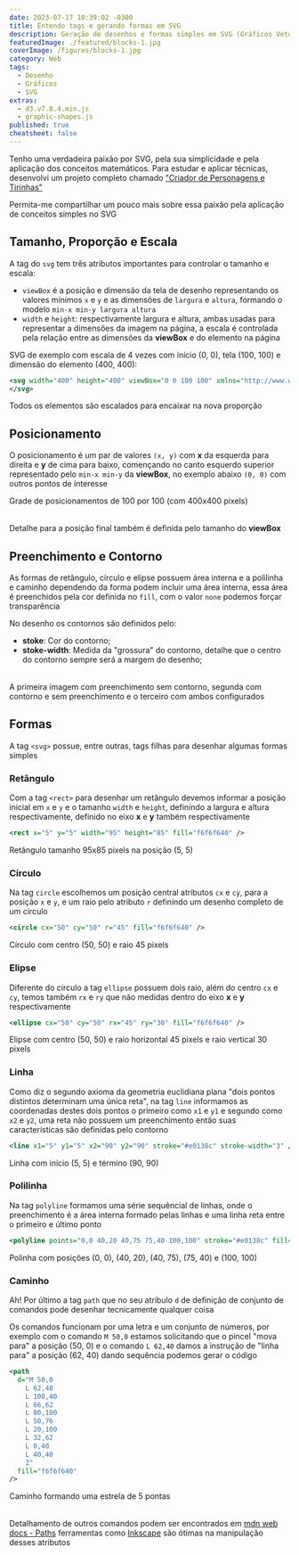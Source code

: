 ```yaml
---
date: 2023-07-17 10:39:02 -0300
title: Entendo tags e gerando formas em SVG
description: Geração de desenhos e formas simples em SVG (Gráficos Vetoriais)
featuredImage: ./featured/blocks-1.jpg
coverImage: /figures/blocks-1.jpg
category: Web
tags:
  - Desenho
  - Gráficos
  - SVG
extras:
  - d3.v7.8.4.min.js
  - graphic-shapes.js
published: true
cheatsheet: false
---
```


Tenho uma verdadeira paixão por SVG, pela sua simplicidade e pela aplicação dos conceitos matemáticos. Para estudar e aplicar técnicas, desenvolvi um projeto completo chamado ["Criador de Personagens e Tirinhas"](https://comics.johnywalves.com.br/)

Permita-me compartilhar um pouco mais sobre essa paixão pela aplicação de conceitos simples no SVG

## Tamanho, Proporção e Escala

A tag do `svg` tem três atributos importantes para controlar o tamanho e escala:

- `viewBox` é a posição e dimensão da tela de desenho representando os valores mínimos `x` e `y` e as dimensões de `largura` e `altura`, formando o modelo `min-x min-y largura altura`
- `width` e `height`: respectivamente largura e altura, ambas usadas para representar a dimensões da imagem na página, a escala é controlada pela relação entre as dimensões da **viewBox** e do elemento na página

SVG de exemplo com escala de 4 vezes com início (0, 0), tela (100, 100) e dimensão do elemento (400, 400):

```xml
<svg width="400" height="400" viewBox="0 0 100 100" xmlns="http://www.w3.org/2000/svg">
</svg>
```

Todos os elementos são escalados para encaixar na nova proporção

## Posicionamento

O posicionamento é um par de valores `(x, y)` com **x** da esquerda para direita e **y** de cima para baixo, començando no canto esquerdo superior representado pelo `min-x min-y` da **viewBox**, no exemplo abaixo `(0, 0)` com outros pontos de interesse

<p class="center bold">Grade de posicionamentos de 100 por 100 (com 400x400 pixels)</p>

<div id="d3_grid" class="d3_graph" style="margin:0 auto 2rem;">
  <div id="loading_graphic"></div>
</div>

Detalhe para a posição final também é definida pelo tamanho do **viewBox**

## Preenchimento e Contorno

As formas de retângulo, círculo e elipse possuem área interna e a polilinha e caminho dependendo da forma podem incluir uma área interna, essa área é preenchidos pela cor definida no `fill`, com o valor `none` podemos forçar transparência

No desenho os contornos são definidos pelo:

- **stoke**: Cor do contorno;
- **stoke-width**: Medida da "grossura" do contorno, detalhe que o centro do contorno sempre será a margem do desenho;

<div id="d3_fill_stroke" class="d3_graph" style="margin:0 auto 2rem;">
  <div id="loading_graphic"></div>
</div>

A primeira imagem com preenchimento sem contorno, segunda com contorno e sem preenchimento e o terceiro com ambos configurados

## Formas

A tag `<svg>` possue, entre outras, tags filhas para desenhar algumas formas simples

### Retângulo

Com a tag `<rect>` para desenhar um retângulo devemos informar a posição inicial em `x` e `y` e o tamanho `width` e `height`, definindo a largura e altura respectivamente, definido no eixo **x** e **y** também respectivamente

```xml
<rect x="5" y="5" width="95" height="85" fill="f6f6f640" />
```

<p class="center bold">Retângulo tamanho 95x85 pixels na posição (5, 5)</p>

<div id="d3_rect" class="d3_graph" style="margin:0 auto;">
  <div id="loading_graphic"></div>
</div>

### Círculo

Na tag `circle` escolhemos um posição central atributos `cx` e `cy`, para a posição `x` e `y`, e um raio pelo atributo `r` definindo um desenho completo de um círculo

```xml
<circle cx="50" cy="50" r="45" fill="f6f6f640" />
```

<p class="center bold">Círculo com centro (50, 50) e raio 45 pixels</p>

<div id="d3_circle" class="d3_graph" style="margin:0 auto;">
  <div id="loading_graphic"></div>
</div>

### Elipse

Diferente do círculo a tag `ellipse` possuem dois raio, além do centro `cx` e `cy`, temos também `rx` e `ry` que não medidas dentro do eixo **x** e **y** respectivamente

```xml
<ellipse cx="50" cy="50" rx="45" ry="30" fill="f6f6f640" />
```

<p class="center bold">Elipse com centro (50, 50) e raio horizontal 45 pixels e raio vertical 30 pixels</p>

<div id="d3_ellipse" class="d3_graph" style="margin:0 auto;">
  <div id="loading_graphic"></div>
</div>

### Linha

Como diz o segundo axioma da geometria euclidiana plana "dois pontos distintos determinam uma única reta", na tag `line` informamos as coordenadas destes dois pontos o primeiro como `x1` e `y1` e segundo como `x2` e `y2`, uma reta não possuem um preenchimento então suas características são definidas pelo contorno

```xml
<line x1="5" y1="5" x2="90" y2="90" stroke="#e0138c" stroke-width="3" />
```

<p class="center bold">Linha com início (5, 5) e término (90, 90)</p>

<div id="d3_line" class="d3_graph" style="margin:0 auto;">
  <div id="loading_graphic"></div>
</div>

### Polilinha

Na tag `polyline` formamos uma série sequêncial de linhas, onde o preenchimento é a área interna formado pelas linhas e uma linha reta entre o primeiro e último ponto

```xml
<polyline points="0,0 40,20 40,75 75,40 100,100" stroke="#e0138c" fill="f6f6f640"  stroke-width="3" />
```

<p class="center bold">Polinha com posições (0, 0), (40, 20), (40, 75), (75, 40) e (100, 100)</p>

<div id="d3_polyline" class="d3_graph" style="margin:0 auto;">
  <div id="loading_graphic"></div>
</div>

### Caminho

Ah! Por último a tag `path` que no seu atribulo `d` de definição de conjunto de comandos pode desenhar tecnicamente qualquer coisa

Os comandos funcionam por uma letra e um conjunto de números, por exemplo com o comando `M 50,0` estamos solicitando que o pincel "mova para" a posição (50, 0) e o comando `L 62,40` damos a instrução de "linha para" a posição (62, 40) dando sequência podemos gerar o código

```xml
<path
  d="M 50,0
    L 62,40
    L 100,40
    L 66,62
    L 80,100
    L 50,76
    L 20,100
    L 32,62
    L 0,40
    L 40,40
    Z"
  fill="f6f6f640"
/>
```

<p class="center bold">Caminho formando uma estrela de 5 pontas</p>

<div id="d3_path" class="d3_graph" style="margin:0 auto 2rem;">
  <div id="loading_graphic"></div>
</div>

Detalhamento de outros comandos podem ser encontrados em [mdn web docs - Paths](https://developer.mozilla.org/en-US/docs/Web/SVG/Tutorial/Paths) ferramentas como [Inkscape](https://inkscape.org/pt-br) são ótimas na manipulação desses atributos
